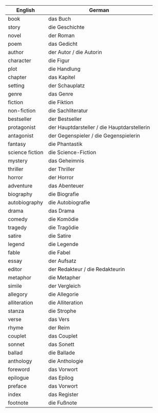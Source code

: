 
| English         | German                                      |
| --------------- | ------------------------------------------- |
| book            | das Buch                                    |
| story           | die Geschichte                              |
| novel           | der Roman                                   |
| poem            | das Gedicht                                 |
| author          | der Autor / die Autorin                     |
| character       | die Figur                                   |
| plot            | die Handlung                                |
| chapter         | das Kapitel                                 |
| setting         | der Schauplatz                              |
| genre           | das Genre                                   |
| fiction         | die Fiktion                                 |
| non-fiction     | die Sachliteratur                           |
| bestseller      | der Bestseller                              |
| protagonist     | der Hauptdarsteller / die Hauptdarstellerin |
| antagonist      | der Gegenspieler / die Gegenspielerin       |
| fantasy         | die Phantastik                              |
| science fiction | die Science-Fiction                         |
| mystery         | das Geheimnis                               |
| thriller        | der Thriller                                |
| horror          | der Horror                                  |
| adventure       | das Abenteuer                               |
| biography       | die Biografie                               |
| autobiography   | die Autobiografie                           |
| drama           | das Drama                                   |
| comedy          | die Komödie                                 |
| tragedy         | die Tragödie                                |
| satire          | die Satire                                  |
| legend          | die Legende                                 |
| fable           | die Fabel                                   |
| essay           | der Aufsatz                                 |
| editor          | der Redakteur / die Redakteurin             |
| metaphor        | die Metapher                                |
| simile          | der Vergleich                               |
| allegory        | die Allegorie                               |
| alliteration    | die Alliteration                            |
| stanza          | die Strophe                                 |
| verse           | das Vers                                    |
| rhyme           | der Reim                                    |
| couplet         | das Couplet                                 |
| sonnet          | das Sonett                                  |
| ballad          | die Ballade                                 |
| anthology       | die Anthologie                              |
| foreword        | das Vorwort                                 |
| epilogue        | das Epilog                                  |
| preface         | das Vorwort                                 |
| index           | das Register                                |
| footnote        | die Fußnote                                 |